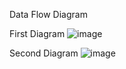 Data Flow Diagram


First Diagram
![image](https://cloud.githubusercontent.com/assets/14626151/10147041/6092aa10-65f1-11e5-80b4-b1ddeda55203.png)





Second Diagram
![image](https://cloud.githubusercontent.com/assets/14626151/10291664/a7d1c76a-6b70-11e5-805c-28bb3371eee2.png)

